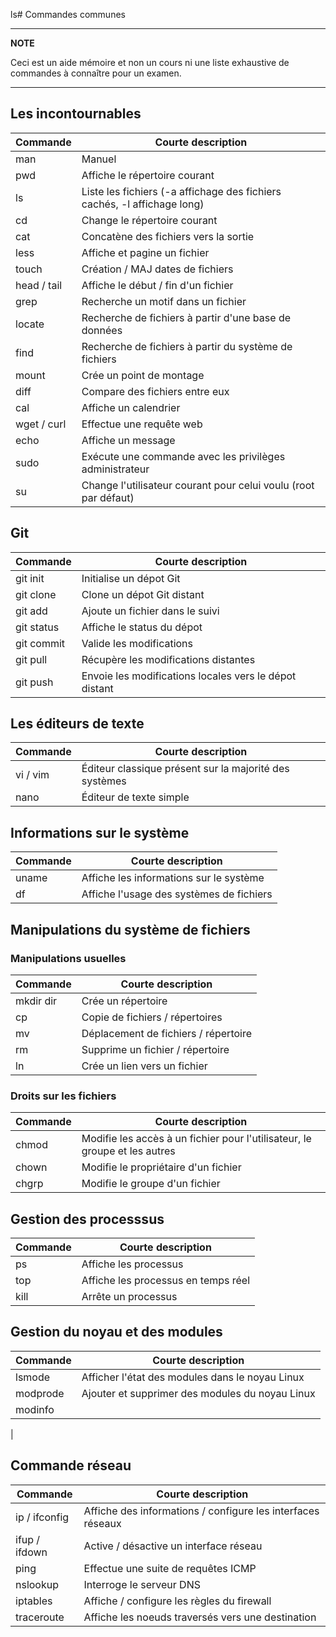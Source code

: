 ls# Commandes communes

---
**NOTE**

Ceci est un aide mémoire et non un cours ni une liste exhaustive de commandes à connaître pour un examen.

---

## Les incontournables

| Commande |  Courte description |
|---|---|
| man | Manuel |
| pwd | Affiche le répertoire courant |
| ls | Liste les fichiers (-a affichage des fichiers cachés, -l affichage long) |
| cd | Change le répertoire courant |
| cat | Concatène des fichiers vers la sortie |
| less | Affiche et pagine un fichier |
| touch | Création / MAJ dates de fichiers |
| head / tail | Affiche le début / fin d'un fichier |
| grep | Recherche un motif dans un fichier |
| locate | Recherche de fichiers à partir d'une base de données |
| find | Recherche de fichiers à partir du système de fichiers |
| mount | Crée un point de montage |
| diff | Compare des fichiers entre eux |
| cal | Affiche un calendrier |
| wget / curl | Effectue une requête web |
| echo | Affiche un message |
| sudo | Exécute une commande avec les privilèges administrateur |
| su | Change l'utilisateur courant pour celui voulu (root par défaut) |

## Git

| Commande |  Courte description |
|---|---|
| git init | Initialise un dépot Git |
| git clone | Clone un dépot Git distant |
| git add | Ajoute un fichier dans le suivi |
| git status | Affiche le status du dépot |
| git commit | Valide les modifications |
| git pull | Récupère les modifications distantes |
| git push | Envoie les modifications locales vers le dépot distant |

## Les éditeurs de texte

| Commande |  Courte description |
|---|---|
| vi / vim | Éditeur classique présent sur la majorité des systèmes |
| nano | Éditeur de texte simple |

## Informations sur le système

| Commande |  Courte description |
|---|---|
| uname | Affiche les informations sur le système |
| df | Affiche l'usage des systèmes de fichiers |


## Manipulations du système de fichiers

### Manipulations usuelles

| Commande |  Courte description |
|---|---|
| mkdir dir | Crée un répertoire |
| cp | Copie de fichiers / répertoires |
| mv | Déplacement de fichiers / répertoire |
| rm | Supprime un fichier / répertoire |
| ln | Crée un lien vers un fichier |

### Droits sur les fichiers

| Commande |  Courte description |
|---|---|
| chmod | Modifie les accès à un fichier pour l'utilisateur, le groupe et les autres |
| chown | Modifie le propriétaire d'un fichier |
| chgrp | Modifie le groupe d'un fichier |

## Gestion des processsus

| Commande |  Courte description |
|---|---|
| ps | Affiche les processus |
| top | Affiche les processus en temps réel |
| kill | Arrête un processus |

## Gestion du noyau et des modules

| Commande |  Courte description |
|---|---|
| lsmode | Afficher l'état des modules dans le noyau Linux  |
| modprode | Ajouter et supprimer des modules du noyau Linux  |
| modinfo | | kill | Arrête un processusafficher des informations sur un module du noyau Linux  |
 |


## Commande réseau

| Commande |  Courte description |
|---|---|
| ip / ifconfig | Affiche des informations / configure les interfaces réseaux |
| ifup / ifdown | Active / désactive un interface réseau |
| ping | Effectue une suite de requêtes ICMP |
| nslookup | Interroge le serveur DNS |
| iptables | Affiche / configure les règles du firewall |
| traceroute | Affiche les noeuds traversés vers une destination |
